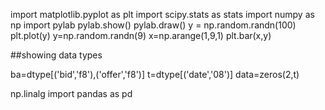 import matplotlib.pyplot as plt
import scipy.stats as stats
import numpy as np
import pylab
pylab.show()
pylab.draw()
y = np.random.randn(100)
plt.plot(y)
y=np.random.randn(9)
x=np.arange(1,9,1)
plt.bar(x,y)

##showing data types

ba=dtype[('bid','f8'),('offer','f8')]
t=dtype[('date','08')]
data=zeros(2,t)

np.linalg
import pandas as pd
